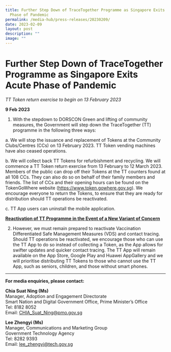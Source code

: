 ```yaml
---
title: Further Step Down of TraceTogether Programme as Singapore Exits Acute
  Phase of Pandemic
permalink: /media-hub/press-releases/20230209/
date: 2023-02-09
layout: post
description: ""
image: ""
---
```

**Further Step Down of TraceTogether Programme as Singapore Exits Acute Phase of Pandemic**
===========================================================================================

*TT Token return exercise to begin on 13 February 2023*

**9 Feb 2023**

1. With the stepdown to DORSCON Green and lifting of community measures, the Government will step down the TraceTogether (TT) programme in the following three ways:

a. We will stop the issuance and replacement of Tokens at the Community Clubs/Centres (CCs) on 13 February 2023. TT Token vending machines have also ceased operations.

b. We will collect back TT Tokens for refurbishment and recycling. We will commence a TT Token return exercise from 13 February to 12 March 2023. Members of the public can drop off their Tokens at the TT counters found at all 108 CCs. They can also do so on behalf of their family members and friends. The list of CCs and their opening hours can be found on the TokenGoWhere website (https://www.token.gowhere.gov.sg). We encourage everyone to return the Tokens, to ensure that they are ready for distribution should TT operations be reactivated.

c. TT App users can uninstall the mobile application.

**<u>Reactivation of TT Programme in the Event of a New Variant of Concern</u>**
 
2. However, we must remain prepared to reactivate Vaccination Differentiated Safe Management Measures (VDS) and contact tracing. Should TT operations be reactivated, we encourage those who can use the TT App to do so instead of collecting a Token, as the App allows for swifter updates and quicker contact tracing. The TT App will remain available on the App Store, Google Play and Huawei AppGallery and we will prioritise distributing TT Tokens to those who cannot use the TT App, such as seniors, children, and those without smart phones.

------

**For media enquiries, please contact:**

**Chia Suat Ning (Ms)**<br>
Manager, Adoption and Engagement Directorate<br>
Smart Nation and Digital Government Office, Prime Minister’s Office<br>
Tel: 8182 8052<br>
Email: CHIA_Suat_Ning@pmo.gov.sg
	
**Lee Zhengyi (Ms)**<br>
Manager, Communications and Marketing Group<br>
Government Technology Agency<br>
Tel: 8282 9393<br>
Email: lee_zhengyi@tech.gov.sg
